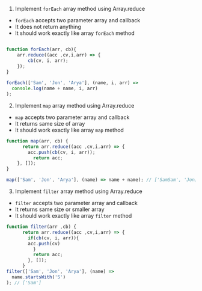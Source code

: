1. Implement `forEach` array method using Array.reduce

- `forEach` accepts two parameter array and callback
- It does not return anything
- It should work exactly like array `forEach` method

```js

function forEach(arr, cb){
    arr.reduce((acc ,cv,i,arr) => {
        cb(cv, i, arr);
    });
}
  
forEach(['Sam', 'Jon', 'Arya'], (name, i, arr) =>
  console.log(name + name, i, arr)
);
```

2. Implement `map` array method using Array.reduce

- `map` accepts two parameter array and callback
- It returns same size of array
- It should work exactly like array `map` method

```js
function map(arr, cb) {
      return arr.reduce((acc ,cv,i,arr) => {
        acc.push(cb(cv, i, arr));
          return acc;
    }, []);
}

map(['Sam', 'Jon', 'Arya'], (name) => name + name); // ['SamSam', 'JonJon', 'AryaArya']
```

3. Implement `filter` array method using Array.reduce

- `filter` accepts two parameter array and callback
- It returns same size or smaller array
- It should work exactly like array `filter` method

```js
function filter(arr ,cb) {
      return arr.reduce((acc ,cv,i,arr) => {
        if(cb(cv, i, arr)){
        acc.push(cv)
          }
          return acc;
        }, []);
      }
filter(['Sam', 'Jon', 'Arya'], (name) =>
  name.startsWith('S')
); // ['Sam']
```
